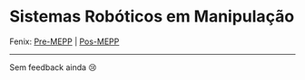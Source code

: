 # Sistemas Robóticos em Manipulação

Fenix: [Pre-MEPP](https://fenix.tecnico.ulisboa.pt/cursos/meic-a/disciplina-curricular/1127428915200130) | [Pos-MEPP](https://fenix.tecnico.ulisboa.pt/cursos/meic-a/disciplina-curricular/1971853845332812)

---
Sem feedback ainda :cry:
